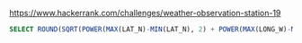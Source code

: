https://www.hackerrank.com/challenges/weather-observation-station-19

```sql
SELECT ROUND(SQRT(POWER(MAX(LAT_N)-MIN(LAT_N), 2) + POWER(MAX(LONG_W)-MIN(LONG_W), 2)), 4) FROM STATION;
```
